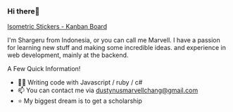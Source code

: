 ### Hi there👋

[Isometric Stickers - Kanban Board](https://user-images.githubusercontent.com/98151725/178896132-9da59bc0-4fc3-49c8-b2be-f9712aacbaac.png)

I'm Shargeru from Indonesia, or you can call me Marvell. I have a passion for learning new stuff and making some incredible ideas. and experience in web development, mainly at the backend.

A Few Quick Information!

- 🧑‍💻 Writing code with Javascript / ruby / c#
- 📫 You can contact me via dustynusmarvellchang@gmail.com
- ⭐ My biggest dream is to get a scholarship
